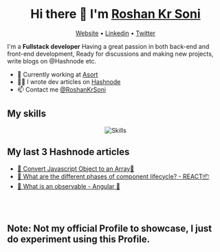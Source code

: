 <h1 align="center">Hi there 👋 I'm <a href='https://roshankrsoni.github.io'>Roshan Kr Soni </a></h1>

<p align="center">
  <a href="https://roshankrsoni.github.io">Website</a> •
  <a href="https://www.linkedin.com/in/roshankrsoni">Linkedin</a> •
  <a href="https://twitter.com/Roshankrsoni">Twitter</a> 
</p>

I'm a __Fullstack developer__ Having a great passion in both back-end and front-end development, Ready for discussions and making new projects, write blogs on @Hashnode etc.

* 💼 Currently working at [Asort](https://www.asort.com) <br/>
* ✍🏻 I wrote dev articles on [Hashnode](https://lymcode.hashnode.dev) <br/>
* 📫 Contact me [@RoshanKrSoni](https://www.linkedin.com/in/roshankrsoni)

## My skills

<p align="center">
  <img align="center" alt="Skills" src="https://github.com/viclafouch/viclafouch/blob/master/img/pack.png" />
</p>

 
## My last 3 Hashnode articles

<!-- BLOG-POST-LIST:START -->
- [👑 Convert Javascript Object to an Array🔐](https://lymcode.hashnode.dev/convert-javascript-object-to-an-array)
- [🍿 What are the different phases of component lifecycle? - REACT📦](https://lymcode.hashnode.dev/what-are-the-different-phases-of-component-lifecycle)
- [🤝 What is an observable - Angular 🍭](https://lymcode.hashnode.dev/what-is-an-observable)
<!-- BLOG-POST-LIST:END -->

<br/>
<br/>
 <h2>Note: Not my official Profile to showcase, I just do experiment using this Profile.</h2>

